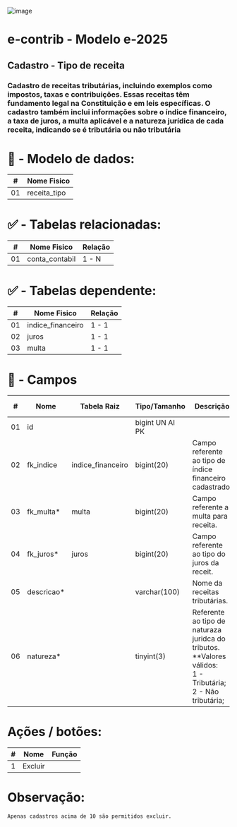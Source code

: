 ![image](https://github.com/user-attachments/assets/04662de1-1516-48d7-bb8c-50b38989e58b)
# e-contrib - Modelo e-2025 
##  Cadastro - Tipo de receita 
### Cadastro de receitas tributárias, incluindo exemplos como impostos, taxas e contribuições. Essas receitas têm fundamento legal na Constituição e em leis específicas. O cadastro também inclui informações sobre o índice financeiro, a taxa de juros, a multa aplicável e a natureza jurídica de cada receita, indicando se é tributária ou não tributária  

# 🎲 - Modelo de dados:
 **\#**  |**Nome Fisico**               |
---------|------------------------------|
01       | receita_tipo                 |

#
#   ✅ - Tabelas relacionadas:
 **\#**  |**Nome Fisico**               |   **Relação** |
---------|------------------------------|---------------|      
01       | conta_contabil               |     1 - N     |

#   ✅ - Tabelas dependente:
 **\#**  |**Nome Fisico**               |   **Relação** |
---------|------------------------------|---------------| 
01       | indice_financeiro            |     1 - 1     |
02       | juros                        |     1 - 1     |
03       | multa                        |     1 - 1     |


#
# 🔢 - Campos
 **\#**  | **Nome**                     | **Tabela Raiz**         | **Tipo/Tamanho**        | **Descrição**                                                                        | **Campo sistema**                      |
---------|------------------------------|-------------------------|-------------------------|--------------------------------------------------------------------------------------|----------------------------------------|
01       | id                           |                         | bigint UN AI PK         |                                                                                      |                                        |
02       | fk_indice                    | indice_financeiro       | bigint(20)              | Campo referente ao tipo de índice financeiro cadastrado.                             | Índice                                 |
03       | fk_multa*                    | multa                   | bigint(20)              | Campo referente a multa para receita.                                                | Multa                                  |
04       | fk_juros*                    | juros                   | bigint(20)              | Campo referente ao tipo do juros da receit.                                          | Juros                                  |
05       | descricao*                   |                         | varchar(100)            | Nome da receitas tributárias.                                                        | Descrição                              |   
06       | natureza*                    |                         | tinyint(3)              | Referente ao tipo de naturaza juridca do tributos. <br> **Valores válidos: <br> 1 - Tributária; <br> 2 - Não tributária;                                                                                  | Natureza                               |

# Ações / botões:
 **\#**  |**Nome**                      |   **Função**  |
---------|------------------------------|---------------|
1        | Excluir                      |               |


# Observação:
    Apenas cadastros acima de 10 são permitidos excluir. 